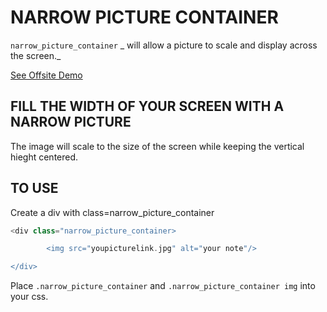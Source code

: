 # NARROW PICTURE CONTAINER

`narrow_picture_container` _ will allow a picture to scale
and display across the screen._

[See Offsite Demo](http://www.jeffryadecola.com/my-php-containers/index.php?container_name=narrow_picture_container)

## FILL THE WIDTH OF YOUR SCREEN WITH A NARROW PICTURE

The image will scale to the size of the screen while keeping the
vertical hieght centered.


## TO USE

Create a div with class=narrow_picture_container

```php
<div class="narrow_picture_container>

    	<img src="youpicturelink.jpg" alt="your note"/>

</div>
```

Place `.narrow_picture_container` and `.narrow_picture_container img` into your css.
